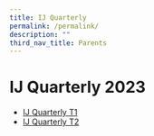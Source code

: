 ```yaml
---
title: IJ Quarterly
permalink: /permalink/
description: ""
third_nav_title: Parents
---
```

# IJ Quarterly 2023

* [IJ Quarterly T1](/files/IJ%20Quarterly%202023-T1.pdf)
* [IJ Quarterly T2](/files/IJ%20Quarterly%202023-T2.pdf)
